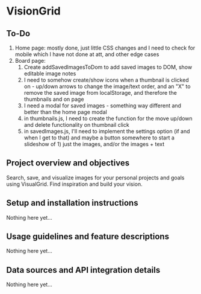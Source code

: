 # VisionGrid

## To-Do

1. Home page: mostly done, just little CSS changes and I need to check for mobile which I have not done at att, and other edge cases
2. Board page:
   1. Create addSavedImagesToDom to add saved images to DOM, show editable image notes
   2. I need to somehow create/show icons when a thumbnail is clicked on - up/down arrows to change the image/text order, and an "X" to remove the saved image from localStorage, and therefore the thumbnails and on page
   3. I need a modal for saved images - something way different and better than the home page modal
   4. in thumbnails.js, I need to create the function for the move up/down and delete functionality on thumbnail click
   5. in savedImages.js, I'll need to implement the settings option (if and when I get to that) and maybe a button somewhere to start a slideshow of 1) just the images, and/or the images + text

## Project overview and objectives

Search, save, and visualize images for your personal projects and goals using VisualGrid. Find inspiration and build your vision.

<!-- Repo description: Goal and project plaaning using Express.js and images from Unsplash API with editable elements to store your notes and ideas for the images you save. -->

<!-- Tags: unsplash-api, node.js, express.js, api, localstorage -->

## Setup and installation instructions

Nothing here yet...

## Usage guidelines and feature descriptions

Nothing here yet...

## Data sources and API integration details

Nothing here yet...
